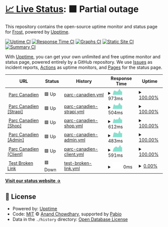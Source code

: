 # [📈 Live Status](https://Frost-on-Web.github.io/upptime-web-monitor): <!--live status--> **🟧 Partial outage**

This repository contains the open-source uptime monitor and status page for [Frost](https://Frost-on-Web.github.io/upptime-web-monitor), powered by [Upptime](https://github.com/upptime/upptime).

[![Uptime CI](https://github.com/Frost-on-Web/upptime-web-monitor/workflows/Uptime%20CI/badge.svg)](https://github.com/Frost-on-Web/upptime-web-monitor/actions?query=workflow%3A%22Uptime+CI%22)
[![Response Time CI](https://github.com/Frost-on-Web/upptime-web-monitor/workflows/Response%20Time%20CI/badge.svg)](https://github.com/Frost-on-Web/upptime-web-monitor/actions?query=workflow%3A%22Response+Time+CI%22)
[![Graphs CI](https://github.com/Frost-on-Web/upptime-web-monitor/workflows/Graphs%20CI/badge.svg)](https://github.com/Frost-on-Web/upptime-web-monitor/actions?query=workflow%3A%22Graphs+CI%22)
[![Static Site CI](https://github.com/Frost-on-Web/upptime-web-monitor/workflows/Static%20Site%20CI/badge.svg)](https://github.com/Frost-on-Web/upptime-web-monitor/actions?query=workflow%3A%22Static+Site+CI%22)
[![Summary CI](https://github.com/Frost-on-Web/upptime-web-monitor/workflows/Summary%20CI/badge.svg)](https://github.com/Frost-on-Web/upptime-web-monitor/actions?query=workflow%3A%22Summary+CI%22)

With [Upptime](https://upptime.js.org), you can get your own unlimited and free uptime monitor and status page, powered entirely by a GitHub repository. We use [Issues](https://github.com/Frost-on-Web/upptime-web-monitor/issues) as incident reports, [Actions](https://github.com/Frost-on-Web/upptime-web-monitor/actions) as uptime monitors, and [Pages](https://Frost-on-Web.github.io/upptime-web-monitor) for the status page.

<!--start: status pages-->
<!-- This summary is generated by Upptime (https://github.com/upptime/upptime) -->
<!-- Do not edit this manually, your changes will be overwritten -->
<!-- prettier-ignore -->
| URL | Status | History | Response Time | Uptime |
| --- | ------ | ------- | ------------- | ------ |
| <img alt="" src="https://icons.duckduckgo.com/ip3/www.parccanadien.com.ico" height="13"> [Parc Canadien](https://www.parccanadien.com) | 🟩 Up | [parc-canadien.yml](https://github.com/Frost-on-Web/upptime-web-monitor/commits/HEAD/history/parc-canadien.yml) | <details><summary><img alt="Response time graph" src="./graphs/parc-canadien/response-time-week.png" height="20"> 973ms</summary><br><a href="https://Frost-on-Web.github.io/upptime-web-monitor/history/parc-canadien"><img alt="Response time 1005" src="https://img.shields.io/endpoint?url=https%3A%2F%2Fraw.githubusercontent.com%2FFrost-on-Web%2Fupptime-web-monitor%2FHEAD%2Fapi%2Fparc-canadien%2Fresponse-time.json"></a><br><a href="https://Frost-on-Web.github.io/upptime-web-monitor/history/parc-canadien"><img alt="24-hour response time 891" src="https://img.shields.io/endpoint?url=https%3A%2F%2Fraw.githubusercontent.com%2FFrost-on-Web%2Fupptime-web-monitor%2FHEAD%2Fapi%2Fparc-canadien%2Fresponse-time-day.json"></a><br><a href="https://Frost-on-Web.github.io/upptime-web-monitor/history/parc-canadien"><img alt="7-day response time 973" src="https://img.shields.io/endpoint?url=https%3A%2F%2Fraw.githubusercontent.com%2FFrost-on-Web%2Fupptime-web-monitor%2FHEAD%2Fapi%2Fparc-canadien%2Fresponse-time-week.json"></a><br><a href="https://Frost-on-Web.github.io/upptime-web-monitor/history/parc-canadien"><img alt="30-day response time 993" src="https://img.shields.io/endpoint?url=https%3A%2F%2Fraw.githubusercontent.com%2FFrost-on-Web%2Fupptime-web-monitor%2FHEAD%2Fapi%2Fparc-canadien%2Fresponse-time-month.json"></a><br><a href="https://Frost-on-Web.github.io/upptime-web-monitor/history/parc-canadien"><img alt="1-year response time 1005" src="https://img.shields.io/endpoint?url=https%3A%2F%2Fraw.githubusercontent.com%2FFrost-on-Web%2Fupptime-web-monitor%2FHEAD%2Fapi%2Fparc-canadien%2Fresponse-time-year.json"></a></details> | <details><summary><a href="https://Frost-on-Web.github.io/upptime-web-monitor/history/parc-canadien">100.00%</a></summary><a href="https://Frost-on-Web.github.io/upptime-web-monitor/history/parc-canadien"><img alt="All-time uptime 100.00%" src="https://img.shields.io/endpoint?url=https%3A%2F%2Fraw.githubusercontent.com%2FFrost-on-Web%2Fupptime-web-monitor%2FHEAD%2Fapi%2Fparc-canadien%2Fuptime.json"></a><br><a href="https://Frost-on-Web.github.io/upptime-web-monitor/history/parc-canadien"><img alt="24-hour uptime 100.00%" src="https://img.shields.io/endpoint?url=https%3A%2F%2Fraw.githubusercontent.com%2FFrost-on-Web%2Fupptime-web-monitor%2FHEAD%2Fapi%2Fparc-canadien%2Fuptime-day.json"></a><br><a href="https://Frost-on-Web.github.io/upptime-web-monitor/history/parc-canadien"><img alt="7-day uptime 100.00%" src="https://img.shields.io/endpoint?url=https%3A%2F%2Fraw.githubusercontent.com%2FFrost-on-Web%2Fupptime-web-monitor%2FHEAD%2Fapi%2Fparc-canadien%2Fuptime-week.json"></a><br><a href="https://Frost-on-Web.github.io/upptime-web-monitor/history/parc-canadien"><img alt="30-day uptime 100.00%" src="https://img.shields.io/endpoint?url=https%3A%2F%2Fraw.githubusercontent.com%2FFrost-on-Web%2Fupptime-web-monitor%2FHEAD%2Fapi%2Fparc-canadien%2Fuptime-month.json"></a><br><a href="https://Frost-on-Web.github.io/upptime-web-monitor/history/parc-canadien"><img alt="1-year uptime 100.00%" src="https://img.shields.io/endpoint?url=https%3A%2F%2Fraw.githubusercontent.com%2FFrost-on-Web%2Fupptime-web-monitor%2FHEAD%2Fapi%2Fparc-canadien%2Fuptime-year.json"></a></details>
| <img alt="" src="https://icons.duckduckgo.com/ip3/strapi.parccanadien.com.ico" height="13"> [Parc Canadien [Strapi]](https://strapi.parccanadien.com) | 🟩 Up | [parc-canadien-strapi.yml](https://github.com/Frost-on-Web/upptime-web-monitor/commits/HEAD/history/parc-canadien-strapi.yml) | <details><summary><img alt="Response time graph" src="./graphs/parc-canadien-strapi/response-time-week.png" height="20"> 504ms</summary><br><a href="https://Frost-on-Web.github.io/upptime-web-monitor/history/parc-canadien-strapi"><img alt="Response time 523" src="https://img.shields.io/endpoint?url=https%3A%2F%2Fraw.githubusercontent.com%2FFrost-on-Web%2Fupptime-web-monitor%2FHEAD%2Fapi%2Fparc-canadien-strapi%2Fresponse-time.json"></a><br><a href="https://Frost-on-Web.github.io/upptime-web-monitor/history/parc-canadien-strapi"><img alt="24-hour response time 498" src="https://img.shields.io/endpoint?url=https%3A%2F%2Fraw.githubusercontent.com%2FFrost-on-Web%2Fupptime-web-monitor%2FHEAD%2Fapi%2Fparc-canadien-strapi%2Fresponse-time-day.json"></a><br><a href="https://Frost-on-Web.github.io/upptime-web-monitor/history/parc-canadien-strapi"><img alt="7-day response time 504" src="https://img.shields.io/endpoint?url=https%3A%2F%2Fraw.githubusercontent.com%2FFrost-on-Web%2Fupptime-web-monitor%2FHEAD%2Fapi%2Fparc-canadien-strapi%2Fresponse-time-week.json"></a><br><a href="https://Frost-on-Web.github.io/upptime-web-monitor/history/parc-canadien-strapi"><img alt="30-day response time 514" src="https://img.shields.io/endpoint?url=https%3A%2F%2Fraw.githubusercontent.com%2FFrost-on-Web%2Fupptime-web-monitor%2FHEAD%2Fapi%2Fparc-canadien-strapi%2Fresponse-time-month.json"></a><br><a href="https://Frost-on-Web.github.io/upptime-web-monitor/history/parc-canadien-strapi"><img alt="1-year response time 523" src="https://img.shields.io/endpoint?url=https%3A%2F%2Fraw.githubusercontent.com%2FFrost-on-Web%2Fupptime-web-monitor%2FHEAD%2Fapi%2Fparc-canadien-strapi%2Fresponse-time-year.json"></a></details> | <details><summary><a href="https://Frost-on-Web.github.io/upptime-web-monitor/history/parc-canadien-strapi">100.00%</a></summary><a href="https://Frost-on-Web.github.io/upptime-web-monitor/history/parc-canadien-strapi"><img alt="All-time uptime 100.00%" src="https://img.shields.io/endpoint?url=https%3A%2F%2Fraw.githubusercontent.com%2FFrost-on-Web%2Fupptime-web-monitor%2FHEAD%2Fapi%2Fparc-canadien-strapi%2Fuptime.json"></a><br><a href="https://Frost-on-Web.github.io/upptime-web-monitor/history/parc-canadien-strapi"><img alt="24-hour uptime 100.00%" src="https://img.shields.io/endpoint?url=https%3A%2F%2Fraw.githubusercontent.com%2FFrost-on-Web%2Fupptime-web-monitor%2FHEAD%2Fapi%2Fparc-canadien-strapi%2Fuptime-day.json"></a><br><a href="https://Frost-on-Web.github.io/upptime-web-monitor/history/parc-canadien-strapi"><img alt="7-day uptime 100.00%" src="https://img.shields.io/endpoint?url=https%3A%2F%2Fraw.githubusercontent.com%2FFrost-on-Web%2Fupptime-web-monitor%2FHEAD%2Fapi%2Fparc-canadien-strapi%2Fuptime-week.json"></a><br><a href="https://Frost-on-Web.github.io/upptime-web-monitor/history/parc-canadien-strapi"><img alt="30-day uptime 100.00%" src="https://img.shields.io/endpoint?url=https%3A%2F%2Fraw.githubusercontent.com%2FFrost-on-Web%2Fupptime-web-monitor%2FHEAD%2Fapi%2Fparc-canadien-strapi%2Fuptime-month.json"></a><br><a href="https://Frost-on-Web.github.io/upptime-web-monitor/history/parc-canadien-strapi"><img alt="1-year uptime 100.00%" src="https://img.shields.io/endpoint?url=https%3A%2F%2Fraw.githubusercontent.com%2FFrost-on-Web%2Fupptime-web-monitor%2FHEAD%2Fapi%2Fparc-canadien-strapi%2Fuptime-year.json"></a></details>
| <img alt="" src="https://icons.duckduckgo.com/ip3/shop.parccanadien.com.ico" height="13"> [Parc Canadien [Shop]](https://shop.parccanadien.com) | 🟩 Up | [parc-canadien-shop.yml](https://github.com/Frost-on-Web/upptime-web-monitor/commits/HEAD/history/parc-canadien-shop.yml) | <details><summary><img alt="Response time graph" src="./graphs/parc-canadien-shop/response-time-week.png" height="20"> 612ms</summary><br><a href="https://Frost-on-Web.github.io/upptime-web-monitor/history/parc-canadien-shop"><img alt="Response time 638" src="https://img.shields.io/endpoint?url=https%3A%2F%2Fraw.githubusercontent.com%2FFrost-on-Web%2Fupptime-web-monitor%2FHEAD%2Fapi%2Fparc-canadien-shop%2Fresponse-time.json"></a><br><a href="https://Frost-on-Web.github.io/upptime-web-monitor/history/parc-canadien-shop"><img alt="24-hour response time 548" src="https://img.shields.io/endpoint?url=https%3A%2F%2Fraw.githubusercontent.com%2FFrost-on-Web%2Fupptime-web-monitor%2FHEAD%2Fapi%2Fparc-canadien-shop%2Fresponse-time-day.json"></a><br><a href="https://Frost-on-Web.github.io/upptime-web-monitor/history/parc-canadien-shop"><img alt="7-day response time 612" src="https://img.shields.io/endpoint?url=https%3A%2F%2Fraw.githubusercontent.com%2FFrost-on-Web%2Fupptime-web-monitor%2FHEAD%2Fapi%2Fparc-canadien-shop%2Fresponse-time-week.json"></a><br><a href="https://Frost-on-Web.github.io/upptime-web-monitor/history/parc-canadien-shop"><img alt="30-day response time 636" src="https://img.shields.io/endpoint?url=https%3A%2F%2Fraw.githubusercontent.com%2FFrost-on-Web%2Fupptime-web-monitor%2FHEAD%2Fapi%2Fparc-canadien-shop%2Fresponse-time-month.json"></a><br><a href="https://Frost-on-Web.github.io/upptime-web-monitor/history/parc-canadien-shop"><img alt="1-year response time 638" src="https://img.shields.io/endpoint?url=https%3A%2F%2Fraw.githubusercontent.com%2FFrost-on-Web%2Fupptime-web-monitor%2FHEAD%2Fapi%2Fparc-canadien-shop%2Fresponse-time-year.json"></a></details> | <details><summary><a href="https://Frost-on-Web.github.io/upptime-web-monitor/history/parc-canadien-shop">100.00%</a></summary><a href="https://Frost-on-Web.github.io/upptime-web-monitor/history/parc-canadien-shop"><img alt="All-time uptime 100.00%" src="https://img.shields.io/endpoint?url=https%3A%2F%2Fraw.githubusercontent.com%2FFrost-on-Web%2Fupptime-web-monitor%2FHEAD%2Fapi%2Fparc-canadien-shop%2Fuptime.json"></a><br><a href="https://Frost-on-Web.github.io/upptime-web-monitor/history/parc-canadien-shop"><img alt="24-hour uptime 100.00%" src="https://img.shields.io/endpoint?url=https%3A%2F%2Fraw.githubusercontent.com%2FFrost-on-Web%2Fupptime-web-monitor%2FHEAD%2Fapi%2Fparc-canadien-shop%2Fuptime-day.json"></a><br><a href="https://Frost-on-Web.github.io/upptime-web-monitor/history/parc-canadien-shop"><img alt="7-day uptime 100.00%" src="https://img.shields.io/endpoint?url=https%3A%2F%2Fraw.githubusercontent.com%2FFrost-on-Web%2Fupptime-web-monitor%2FHEAD%2Fapi%2Fparc-canadien-shop%2Fuptime-week.json"></a><br><a href="https://Frost-on-Web.github.io/upptime-web-monitor/history/parc-canadien-shop"><img alt="30-day uptime 100.00%" src="https://img.shields.io/endpoint?url=https%3A%2F%2Fraw.githubusercontent.com%2FFrost-on-Web%2Fupptime-web-monitor%2FHEAD%2Fapi%2Fparc-canadien-shop%2Fuptime-month.json"></a><br><a href="https://Frost-on-Web.github.io/upptime-web-monitor/history/parc-canadien-shop"><img alt="1-year uptime 100.00%" src="https://img.shields.io/endpoint?url=https%3A%2F%2Fraw.githubusercontent.com%2FFrost-on-Web%2Fupptime-web-monitor%2FHEAD%2Fapi%2Fparc-canadien-shop%2Fuptime-year.json"></a></details>
| <img alt="" src="https://icons.duckduckgo.com/ip3/admin.parccanadien.com.ico" height="13"> [Parc Canadien [Admin]](https://admin.parccanadien.com/api/echo) | 🟩 Up | [parc-canadien-admin.yml](https://github.com/Frost-on-Web/upptime-web-monitor/commits/HEAD/history/parc-canadien-admin.yml) | <details><summary><img alt="Response time graph" src="./graphs/parc-canadien-admin/response-time-week.png" height="20"> 483ms</summary><br><a href="https://Frost-on-Web.github.io/upptime-web-monitor/history/parc-canadien-admin"><img alt="Response time 499" src="https://img.shields.io/endpoint?url=https%3A%2F%2Fraw.githubusercontent.com%2FFrost-on-Web%2Fupptime-web-monitor%2FHEAD%2Fapi%2Fparc-canadien-admin%2Fresponse-time.json"></a><br><a href="https://Frost-on-Web.github.io/upptime-web-monitor/history/parc-canadien-admin"><img alt="24-hour response time 463" src="https://img.shields.io/endpoint?url=https%3A%2F%2Fraw.githubusercontent.com%2FFrost-on-Web%2Fupptime-web-monitor%2FHEAD%2Fapi%2Fparc-canadien-admin%2Fresponse-time-day.json"></a><br><a href="https://Frost-on-Web.github.io/upptime-web-monitor/history/parc-canadien-admin"><img alt="7-day response time 483" src="https://img.shields.io/endpoint?url=https%3A%2F%2Fraw.githubusercontent.com%2FFrost-on-Web%2Fupptime-web-monitor%2FHEAD%2Fapi%2Fparc-canadien-admin%2Fresponse-time-week.json"></a><br><a href="https://Frost-on-Web.github.io/upptime-web-monitor/history/parc-canadien-admin"><img alt="30-day response time 492" src="https://img.shields.io/endpoint?url=https%3A%2F%2Fraw.githubusercontent.com%2FFrost-on-Web%2Fupptime-web-monitor%2FHEAD%2Fapi%2Fparc-canadien-admin%2Fresponse-time-month.json"></a><br><a href="https://Frost-on-Web.github.io/upptime-web-monitor/history/parc-canadien-admin"><img alt="1-year response time 499" src="https://img.shields.io/endpoint?url=https%3A%2F%2Fraw.githubusercontent.com%2FFrost-on-Web%2Fupptime-web-monitor%2FHEAD%2Fapi%2Fparc-canadien-admin%2Fresponse-time-year.json"></a></details> | <details><summary><a href="https://Frost-on-Web.github.io/upptime-web-monitor/history/parc-canadien-admin">100.00%</a></summary><a href="https://Frost-on-Web.github.io/upptime-web-monitor/history/parc-canadien-admin"><img alt="All-time uptime 99.84%" src="https://img.shields.io/endpoint?url=https%3A%2F%2Fraw.githubusercontent.com%2FFrost-on-Web%2Fupptime-web-monitor%2FHEAD%2Fapi%2Fparc-canadien-admin%2Fuptime.json"></a><br><a href="https://Frost-on-Web.github.io/upptime-web-monitor/history/parc-canadien-admin"><img alt="24-hour uptime 100.00%" src="https://img.shields.io/endpoint?url=https%3A%2F%2Fraw.githubusercontent.com%2FFrost-on-Web%2Fupptime-web-monitor%2FHEAD%2Fapi%2Fparc-canadien-admin%2Fuptime-day.json"></a><br><a href="https://Frost-on-Web.github.io/upptime-web-monitor/history/parc-canadien-admin"><img alt="7-day uptime 100.00%" src="https://img.shields.io/endpoint?url=https%3A%2F%2Fraw.githubusercontent.com%2FFrost-on-Web%2Fupptime-web-monitor%2FHEAD%2Fapi%2Fparc-canadien-admin%2Fuptime-week.json"></a><br><a href="https://Frost-on-Web.github.io/upptime-web-monitor/history/parc-canadien-admin"><img alt="30-day uptime 99.79%" src="https://img.shields.io/endpoint?url=https%3A%2F%2Fraw.githubusercontent.com%2FFrost-on-Web%2Fupptime-web-monitor%2FHEAD%2Fapi%2Fparc-canadien-admin%2Fuptime-month.json"></a><br><a href="https://Frost-on-Web.github.io/upptime-web-monitor/history/parc-canadien-admin"><img alt="1-year uptime 99.84%" src="https://img.shields.io/endpoint?url=https%3A%2F%2Fraw.githubusercontent.com%2FFrost-on-Web%2Fupptime-web-monitor%2FHEAD%2Fapi%2Fparc-canadien-admin%2Fuptime-year.json"></a></details>
| <img alt="" src="https://icons.duckduckgo.com/ip3/client.parccanadien.com.ico" height="13"> [Parc Canadien [Client]](https://client.parccanadien.com) | 🟩 Up | [parc-canadien-client.yml](https://github.com/Frost-on-Web/upptime-web-monitor/commits/HEAD/history/parc-canadien-client.yml) | <details><summary><img alt="Response time graph" src="./graphs/parc-canadien-client/response-time-week.png" height="20"> 591ms</summary><br><a href="https://Frost-on-Web.github.io/upptime-web-monitor/history/parc-canadien-client"><img alt="Response time 624" src="https://img.shields.io/endpoint?url=https%3A%2F%2Fraw.githubusercontent.com%2FFrost-on-Web%2Fupptime-web-monitor%2FHEAD%2Fapi%2Fparc-canadien-client%2Fresponse-time.json"></a><br><a href="https://Frost-on-Web.github.io/upptime-web-monitor/history/parc-canadien-client"><img alt="24-hour response time 542" src="https://img.shields.io/endpoint?url=https%3A%2F%2Fraw.githubusercontent.com%2FFrost-on-Web%2Fupptime-web-monitor%2FHEAD%2Fapi%2Fparc-canadien-client%2Fresponse-time-day.json"></a><br><a href="https://Frost-on-Web.github.io/upptime-web-monitor/history/parc-canadien-client"><img alt="7-day response time 591" src="https://img.shields.io/endpoint?url=https%3A%2F%2Fraw.githubusercontent.com%2FFrost-on-Web%2Fupptime-web-monitor%2FHEAD%2Fapi%2Fparc-canadien-client%2Fresponse-time-week.json"></a><br><a href="https://Frost-on-Web.github.io/upptime-web-monitor/history/parc-canadien-client"><img alt="30-day response time 610" src="https://img.shields.io/endpoint?url=https%3A%2F%2Fraw.githubusercontent.com%2FFrost-on-Web%2Fupptime-web-monitor%2FHEAD%2Fapi%2Fparc-canadien-client%2Fresponse-time-month.json"></a><br><a href="https://Frost-on-Web.github.io/upptime-web-monitor/history/parc-canadien-client"><img alt="1-year response time 624" src="https://img.shields.io/endpoint?url=https%3A%2F%2Fraw.githubusercontent.com%2FFrost-on-Web%2Fupptime-web-monitor%2FHEAD%2Fapi%2Fparc-canadien-client%2Fresponse-time-year.json"></a></details> | <details><summary><a href="https://Frost-on-Web.github.io/upptime-web-monitor/history/parc-canadien-client">100.00%</a></summary><a href="https://Frost-on-Web.github.io/upptime-web-monitor/history/parc-canadien-client"><img alt="All-time uptime 100.00%" src="https://img.shields.io/endpoint?url=https%3A%2F%2Fraw.githubusercontent.com%2FFrost-on-Web%2Fupptime-web-monitor%2FHEAD%2Fapi%2Fparc-canadien-client%2Fuptime.json"></a><br><a href="https://Frost-on-Web.github.io/upptime-web-monitor/history/parc-canadien-client"><img alt="24-hour uptime 100.00%" src="https://img.shields.io/endpoint?url=https%3A%2F%2Fraw.githubusercontent.com%2FFrost-on-Web%2Fupptime-web-monitor%2FHEAD%2Fapi%2Fparc-canadien-client%2Fuptime-day.json"></a><br><a href="https://Frost-on-Web.github.io/upptime-web-monitor/history/parc-canadien-client"><img alt="7-day uptime 100.00%" src="https://img.shields.io/endpoint?url=https%3A%2F%2Fraw.githubusercontent.com%2FFrost-on-Web%2Fupptime-web-monitor%2FHEAD%2Fapi%2Fparc-canadien-client%2Fuptime-week.json"></a><br><a href="https://Frost-on-Web.github.io/upptime-web-monitor/history/parc-canadien-client"><img alt="30-day uptime 100.00%" src="https://img.shields.io/endpoint?url=https%3A%2F%2Fraw.githubusercontent.com%2FFrost-on-Web%2Fupptime-web-monitor%2FHEAD%2Fapi%2Fparc-canadien-client%2Fuptime-month.json"></a><br><a href="https://Frost-on-Web.github.io/upptime-web-monitor/history/parc-canadien-client"><img alt="1-year uptime 100.00%" src="https://img.shields.io/endpoint?url=https%3A%2F%2Fraw.githubusercontent.com%2FFrost-on-Web%2Fupptime-web-monitor%2FHEAD%2Fapi%2Fparc-canadien-client%2Fuptime-year.json"></a></details>
| <img alt="" src="https://icons.duckduckgo.com/ip3/test.brokenlink.com.ico" height="13"> [Test Broken Link](https://test.brokenlink.com) | 🟥 Down | [test-broken-link.yml](https://github.com/Frost-on-Web/upptime-web-monitor/commits/HEAD/history/test-broken-link.yml) | <details><summary><img alt="Response time graph" src="./graphs/test-broken-link/response-time-week.png" height="20"> 0ms</summary><br><a href="https://Frost-on-Web.github.io/upptime-web-monitor/history/test-broken-link"><img alt="Response time 0" src="https://img.shields.io/endpoint?url=https%3A%2F%2Fraw.githubusercontent.com%2FFrost-on-Web%2Fupptime-web-monitor%2FHEAD%2Fapi%2Ftest-broken-link%2Fresponse-time.json"></a><br><a href="https://Frost-on-Web.github.io/upptime-web-monitor/history/test-broken-link"><img alt="24-hour response time 0" src="https://img.shields.io/endpoint?url=https%3A%2F%2Fraw.githubusercontent.com%2FFrost-on-Web%2Fupptime-web-monitor%2FHEAD%2Fapi%2Ftest-broken-link%2Fresponse-time-day.json"></a><br><a href="https://Frost-on-Web.github.io/upptime-web-monitor/history/test-broken-link"><img alt="7-day response time 0" src="https://img.shields.io/endpoint?url=https%3A%2F%2Fraw.githubusercontent.com%2FFrost-on-Web%2Fupptime-web-monitor%2FHEAD%2Fapi%2Ftest-broken-link%2Fresponse-time-week.json"></a><br><a href="https://Frost-on-Web.github.io/upptime-web-monitor/history/test-broken-link"><img alt="30-day response time 0" src="https://img.shields.io/endpoint?url=https%3A%2F%2Fraw.githubusercontent.com%2FFrost-on-Web%2Fupptime-web-monitor%2FHEAD%2Fapi%2Ftest-broken-link%2Fresponse-time-month.json"></a><br><a href="https://Frost-on-Web.github.io/upptime-web-monitor/history/test-broken-link"><img alt="1-year response time 0" src="https://img.shields.io/endpoint?url=https%3A%2F%2Fraw.githubusercontent.com%2FFrost-on-Web%2Fupptime-web-monitor%2FHEAD%2Fapi%2Ftest-broken-link%2Fresponse-time-year.json"></a></details> | <details><summary><a href="https://Frost-on-Web.github.io/upptime-web-monitor/history/test-broken-link">0.00%</a></summary><a href="https://Frost-on-Web.github.io/upptime-web-monitor/history/test-broken-link"><img alt="All-time uptime 0.00%" src="https://img.shields.io/endpoint?url=https%3A%2F%2Fraw.githubusercontent.com%2FFrost-on-Web%2Fupptime-web-monitor%2FHEAD%2Fapi%2Ftest-broken-link%2Fuptime.json"></a><br><a href="https://Frost-on-Web.github.io/upptime-web-monitor/history/test-broken-link"><img alt="24-hour uptime 0.00%" src="https://img.shields.io/endpoint?url=https%3A%2F%2Fraw.githubusercontent.com%2FFrost-on-Web%2Fupptime-web-monitor%2FHEAD%2Fapi%2Ftest-broken-link%2Fuptime-day.json"></a><br><a href="https://Frost-on-Web.github.io/upptime-web-monitor/history/test-broken-link"><img alt="7-day uptime 0.00%" src="https://img.shields.io/endpoint?url=https%3A%2F%2Fraw.githubusercontent.com%2FFrost-on-Web%2Fupptime-web-monitor%2FHEAD%2Fapi%2Ftest-broken-link%2Fuptime-week.json"></a><br><a href="https://Frost-on-Web.github.io/upptime-web-monitor/history/test-broken-link"><img alt="30-day uptime 1.38%" src="https://img.shields.io/endpoint?url=https%3A%2F%2Fraw.githubusercontent.com%2FFrost-on-Web%2Fupptime-web-monitor%2FHEAD%2Fapi%2Ftest-broken-link%2Fuptime-month.json"></a><br><a href="https://Frost-on-Web.github.io/upptime-web-monitor/history/test-broken-link"><img alt="1-year uptime 0.00%" src="https://img.shields.io/endpoint?url=https%3A%2F%2Fraw.githubusercontent.com%2FFrost-on-Web%2Fupptime-web-monitor%2FHEAD%2Fapi%2Ftest-broken-link%2Fuptime-year.json"></a></details>

<!--end: status pages-->

[**Visit our status website →**](https://Frost-on-Web.github.io/upptime-web-monitor)

## 📄 License

- Powered by: [Upptime](https://github.com/upptime/upptime)
- Code: [MIT](./LICENSE) © [Anand Chowdhary](https://anandchowdhary.com), supported by [Pabio](https://pabio.com)
- Data in the `./history` directory: [Open Database License](https://opendatacommons.org/licenses/odbl/1-0/)
